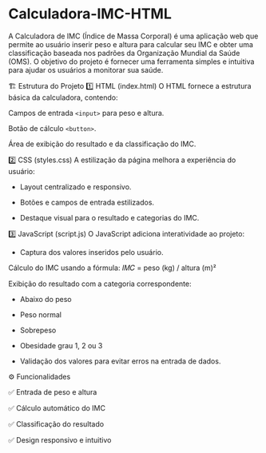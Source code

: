 # Calculadora-IMC-HTML
   A Calculadora de IMC (Índice de Massa Corporal) é uma aplicação web que permite ao usuário inserir peso e altura para calcular seu IMC e obter uma classificação baseada nos padrões da Organização Mundial da Saúde (OMS). O objetivo do projeto é fornecer uma ferramenta simples e intuitiva para ajudar os usuários a monitorar sua saúde.

🏗 Estrutura do Projeto
1️⃣ HTML (index.html)
O HTML fornece a estrutura básica da calculadora, contendo:

Campos de entrada `<input>` para peso e altura.

Botão de cálculo `<button>`.

Área de exibição do resultado e da classificação do IMC.

2️⃣ CSS (styles.css)
  A estilização da página melhora a experiência do usuário:

- Layout centralizado e responsivo.

- Botões e campos de entrada estilizados.

- Destaque visual para o resultado e categorias do IMC.

3️⃣ JavaScript (script.js)
O JavaScript adiciona interatividade ao projeto:

- Captura dos valores inseridos pelo usuário.

Cálculo do IMC usando a fórmula:
𝐼𝑀𝐶 = peso (kg) / altura (m)²

Exibição do resultado com a categoria correspondente:

- Abaixo do peso

- Peso normal

- Sobrepeso

- Obesidade grau 1, 2 ou 3

- Validação dos valores para evitar erros na entrada de dados.

⚙️ Funcionalidades

✅ Entrada de peso e altura

✅ Cálculo automático do IMC

✅ Classificação do resultado

✅ Design responsivo e intuitivo
